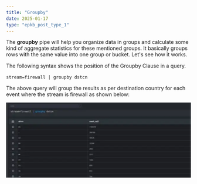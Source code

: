 ```yaml
---
title: "Groupby"
date: 2025-01-17
type: "epkb_post_type_1"
---
```


  
The **groupby** pipe will help you organize data in groups and calculate some kind of aggregate statistics for these mentioned groups. It basically groups rows with the same value into one group or bucket. Let's see how it works.

The following syntax shows the position of the Groupby Clause in a query.

```
stream=firewall | groupby dstcn
```

The above query will group the results as per destination country for each event where the stream is firewall as shown below:

![image 1-Dec-05-2023-12-34-56-5094-PM](./images-Groupby/Groupby-1.png)
